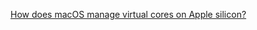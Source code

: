 [How does macOS manage virtual cores on Apple silicon?](https://eclecticlight.co/2023/10/23/how-does-macos-manage-virtual-cores-on-apple-silicon/)


